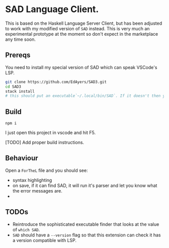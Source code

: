 # SAD Language Client.

This is based on the Haskell Language Server Client, but has been adjusted to work with my modified version of `SAD` instead.
This is very much an experimental prototype at the moment so don't expect in the marketplace any time soon.

## Prereqs

You need to install my special version of SAD which can speak VSCode's LSP.

```sh
git clone https://github.com/EdAyers/SAD3.git
cd SAD3
stack install
# this should put an executable`~/.local/bin/SAD`. If it doesn't then you will need to set the `executablePath` config.
```

## Build

```
npm i
```

I just open this project in vscode and hit F5.

[TODO] Add proper build instructions.

## Behaviour

Open a `ForTheL` file and you should see:
- syntax highlighting
- on save, if it can find SAD, it will run it's parser and let you know what the error messages are.
- 

## TODOs

- Reintroduce the sophisticated executable finder that looks at the value of `which SAD`.
- `SAD` should have a `--version` flag so that this extension can check it has a version compatible with LSP.
